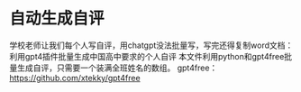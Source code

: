 # 自动生成自评
学校老师让我们每个人写自评，用chatgpt没法批量写，写完还得复制word文档：利用gpt4插件批量生成中国高中要求的个人自评
本文件利用python和gpt4free批量生成自评，只需要一个装满全班姓名的数组。
gpt4free：https://github.com/xtekky/gpt4free
